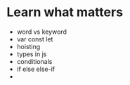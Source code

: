 # Learn what matters

<!-- Basic topics -->
- word vs keyword
- var const let
- hoisting
- types in js
- conditionals
- if else else-if
- 